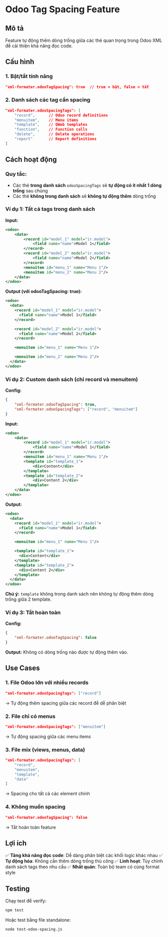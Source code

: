 # Odoo Tag Spacing Feature

## Mô tả
Feature tự động thêm dòng trống giữa các thẻ quan trọng trong Odoo XML để cải thiện khả năng đọc code.

## Cấu hình

### 1. Bật/tắt tính năng
```json
"xml-formater.odooTagSpacing": true  // true = bật, false = tắt
```

### 2. Danh sách các tag cần spacing
```json
"xml-formater.odooSpacingTags": [
    "record",      // Odoo record definitions
    "menuitem",    // Menu items
    "template",    // QWeb templates
    "function",    // Function calls
    "delete",      // Delete operations
    "report"       // Report definitions
]
```

## Cách hoạt động

### Quy tắc:
- Các thẻ **trong danh sách** `odooSpacingTags` sẽ **tự động có ít nhất 1 dòng trống** sau chúng
- Các thẻ **không trong danh sách** sẽ **không tự động thêm** dòng trống

### Ví dụ 1: Tất cả tags trong danh sách

**Input:**
```xml
<odoo>
    <data>
        <record id="model_1" model="ir.model">
            <field name="name">Model 1</field>
        </record>
        <record id="model_2" model="ir.model">
            <field name="name">Model 2</field>
        </record>
        <menuitem id="menu_1" name="Menu 1"/>
        <menuitem id="menu_2" name="Menu 2"/>
    </data>
</odoo>
```

**Output (với odooTagSpacing: true):**
```xml
<odoo>
  <data>
    <record id="model_1" model="ir.model">
      <field name="name">Model 1</field>
    </record>

    <record id="model_2" model="ir.model">
      <field name="name">Model 2</field>
    </record>

    <menuitem id="menu_1" name="Menu 1"/>

    <menuitem id="menu_2" name="Menu 2"/>
  </data>
</odoo>
```

### Ví dụ 2: Custom danh sách (chỉ record và menuitem)

**Config:**
```json
{
    "xml-formater.odooTagSpacing": true,
    "xml-formater.odooSpacingTags": ["record", "menuitem"]
}
```

**Input:**
```xml
<odoo>
    <data>
        <record id="model_1" model="ir.model">
            <field name="name">Model 1</field>
        </record>
        <menuitem id="menu_1" name="Menu 1"/>
        <template id="template_1">
            <div>Content</div>
        </template>
        <template id="template_2">
            <div>Content 2</div>
        </template>
    </data>
</odoo>
```

**Output:**
```xml
<odoo>
  <data>
    <record id="model_1" model="ir.model">
      <field name="name">Model 1</field>
    </record>

    <menuitem id="menu_1" name="Menu 1"/>

    <template id="template_1">
      <div>Content</div>
    </template>
    <template id="template_2">
      <div>Content 2</div>
    </template>
  </data>
</odoo>
```

**Chú ý:** `template` không trong danh sách nên không tự động thêm dòng trống giữa 2 template.

### Ví dụ 3: Tắt hoàn toàn

**Config:**
```json
{
    "xml-formater.odooTagSpacing": false
}
```

**Output:** Không có dòng trống nào được tự động thêm vào.

## Use Cases

### 1. File Odoo lớn với nhiều records
```json
"xml-formater.odooSpacingTags": ["record"]
```
→ Tự động thêm spacing giữa các record để dễ phân biệt

### 2. File chỉ có menus
```json
"xml-formater.odooSpacingTags": ["menuitem"]
```
→ Tự động spacing giữa các menu items

### 3. File mix (views, menus, data)
```json
"xml-formater.odooSpacingTags": [
    "record",
    "menuitem",
    "template",
    "data"
]
```
→ Spacing cho tất cả các element chính

### 4. Không muốn spacing
```json
"xml-formater.odooTagSpacing": false
```
→ Tắt hoàn toàn feature

## Lợi ích

✅ **Tăng khả năng đọc code**: Dễ dàng phân biệt các khối logic khác nhau
✅ **Tự động hóa**: Không cần thêm dòng trống thủ công
✅ **Linh hoạt**: Tùy chỉnh danh sách tags theo nhu cầu
✅ **Nhất quán**: Toàn bộ team có cùng format style

## Testing

Chạy test để verify:
```bash
npm test
```

Hoặc test bằng file standalone:
```bash
node test-odoo-spacing.js
```
